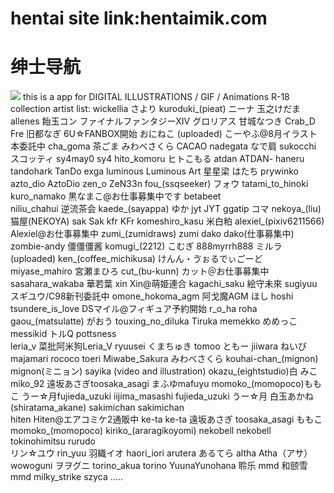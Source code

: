 # hentai   site link:hentaimik.com 
# 绅士导航
[![](https://cdn.jsdelivr.net/gh/roger-xavier1/artworks/54.jpg)](https://cdn.jsdelivr.net/gh/roger-xavier1/artworks/54.jpg)
this is a app for DIGITAL ILLUSTRATIONS / GIF / Animations R-18 collection
artist list:
wickellia 
さより
kuroduki_(pieat) 
ニーナ
玉之けだま 
allenes
飴玉コン
ファイナルファンタジーXIV 
グロリアス 
甘城なつき 
Crab_D 
Fre 
旧都なぎ 
6U☆FANBOX開始 
おにねこ (uploaded) 
こーやふ@8月イラスト本委託中 
cha_goma 茶ごま
みわべさくら 
CACAO 
nadegata なで肩 
sukocchi スコッティ
sy4may0 sy4 
hito_komoru ヒトこもる 
atdan ATDAN- 
haneru 
tandohark TanDo 
exga
luminous Luminous Art 
星星梁
はたち
prywinko  
azto_dio AztoDio 
zen_o  ZeN33n 
fou_(ssqseeker) フォウ 
tatami_to_hinoki 
kuro_namako 黒なまこ@お仕事募集中です
betabeet  
niliu_chahui 逆流茶会
kaede_(sayappa) ゆか 
jyt JYT 
ggatip コマ
nekoya_(liu) 猫屋(NEKOYA) 
sak Sak 
kfr KFr
komeshiro_kasu 米白粕 
alexiel_(pixiv6211566) Alexiel@お仕事募集中
zumi_(zumidraws) zumi 
dako dako(仕事募集中) 
zombie-andy 僵僵僵酱 
komugi_(2212) こむぎ
888myrrh888 ミルラ (uploaded)
ken_(coffee_michikusa) けんん・ゔぉるでぃごーど 
miyase_mahiro 宮瀬まひろ 
cut_(bu-kunn) カット＠お仕事募集中
sasahara_wakaba 華若葉 
xin Xin@萌姫連合
kagachi_saku 絵守未來 
sugiyuu  スギユウ/C98新刊委託中 
omone_hokoma_agm 阿戈魔AGM 
ほし hoshi 
tsundere_is_love DSマイル@フィギュア予約開始 
r_o_ha roha 
gaou_(matsulatte) がおう 
touxing_no_diluka Tiruka
memekko めめっこ 
messikid トルQ 
pottsness  
leria_v 菜批阿米狗Leria_V 
ryuusei くまちゅき
tomoo ともー
jiiwara ねいび 
majamari 
rococo toeri 
Miwabe_Sakura みわべさくら
kouhai-chan_(mignon) mignon(ミニョン) 
sayika (video and illustration) 
okazu_(eightstudio)白 
みこ miko_92 
遠坂あさぎtoosaka_asagi
まふゆmafuyu 
momoko_(momopoco)ももこ 
うー☆月fujieda_uzuki
iijima_masashi
fujieda_uzuki  うー☆月
白玉あかね (shiratama_akane) 
sakimichan sakimichan  
hiten Hiten@エアコミケ2通販中 
ke-ta ke-ta 
遠坂あさぎ toosaka_asagi 
ももこ momoko_(momopoco) 
kiriko_(araragikoyomi) 
nekobell nekobell
tokinohimitsu 
rurudo  
リン☆ユウ rin_yuu 
羽織イオ haori_iori 
arutera あるてら
altha Atha（アサ）
wowoguni ヲヲグニ
torino_akua torino
YuunaYunohana 
聆乐 mmd 
和颐雪 mmd 
milky_strike 
szyca 
.....





